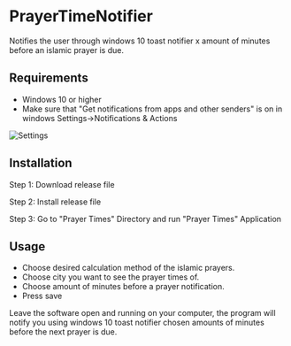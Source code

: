 # PrayerTimeNotifier
Notifies the user through windows 10 toast notifier x amount of minutes 
before an islamic prayer is due.


## Requirements
* Windows 10 or higher
* Make sure that "Get notifications from apps and other senders" is on in windows Settings->Notifications & Actions

![Settings](https://user-images.githubusercontent.com/57298459/210359508-6f148ed9-c713-455d-b29d-4f992b597b8c.PNG)


## Installation

Step 1: Download release file

Step 2: Install release file

Step 3: Go to "Prayer Times" Directory and run "Prayer Times" Application


## Usage

* Choose desired calculation method of the islamic prayers.
* Choose city you want to see the prayer times of.
* Choose amount of minutes before a prayer notification.
* Press save

Leave the software open and running on your computer, the program will notify you using windows 10 toast notifier chosen amounts of minutes before the next prayer is due.
